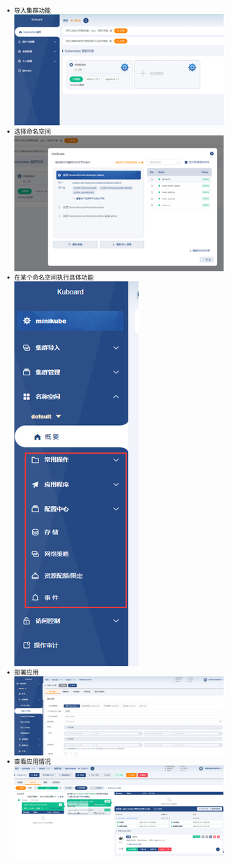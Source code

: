 * 导入集群功能 \
![导入集群](img/1.png)
* 选择命名空间 \
![选择命名空间](img/2.png)
* 在某个命名空间执行具体功能 \
![选择功能](img/3.png)
* 部署应用 \
![部署应用](img/4.png)
* 查看应用情况 \
![查看部署情况](img/5.png)